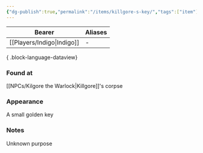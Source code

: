 ```yaml
---
{"dg-publish":true,"permalink":"/items/killgore-s-key/","tags":["item"],"noteIcon":"item","created":"2024-01-06T01:05:02.790+01:00","updated":"2024-01-08T23:27:50.252+01:00"}
---
```


| Bearer     | Aliases |
| ---------- | ------- |
| [[Players/Indigo\|Indigo]] | \-      |

{ .block-language-dataview}
### Found at
[[NPCs/Kilgore the Warlock\|Killgore]]'s corpse
### Appearance
A small golden key
### Notes
Unknown purpose 